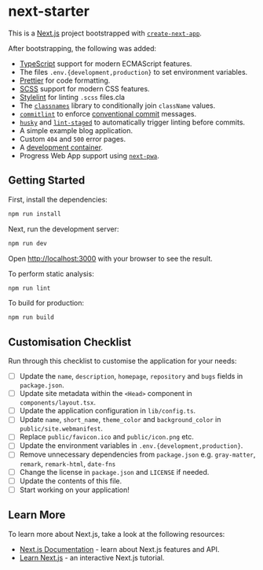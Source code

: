 # next-starter

This is a [Next.js](https://nextjs.org/) project bootstrapped with [`create-next-app`](https://github.com/vercel/next.js/tree/canary/packages/create-next-app).

After bootstrapping, the following was added:

- [TypeScript](https://www.typescriptlang.org/) support for modern ECMAScript features.
- The files `.env.{development,production}` to set environment variables.
- [Prettier](https://prettier.io/) for code formatting.
- [SCSS](https://sass-lang.com/) support for modern CSS features.
- [Stylelint](https://stylelint.io/) for linting `.scss` files.cla
- The [`classnames`](https://github.com/JedWatson/classnames) library to conditionally join `className` values.
- [`commitlint`](https://commitlint.js.org/#/) to enforce [conventional commit](https://www.conventionalcommits.org) messages.
- [`husky`](https://typicode.github.io/husky/#/) and [`lint-staged`](https://github.com/okonet/lint-staged) to automatically trigger linting before commits.
- A simple example blog application.
- Custom `404` and `500` error pages.
- A [development container](https://code.visualstudio.com/docs/remote/create-dev-container).
- Progress Web App support using [`next-pwa`](https://github.com/shadowwalker/next-pwa).

## Getting Started

First, install the dependencies:

```bash
npm run install
```

Next, run the development server:

```bash
npm run dev
```

Open [http://localhost:3000](http://localhost:3000) with your browser to see the result.

To perform static analysis:

```bash
npm run lint
```

To build for production:

```bash
npm run build
```

## Customisation Checklist

Run through this checklist to customise the application for your needs:

- [ ] Update the `name`, `description`, `homepage`, `repository` and `bugs` fields in `package.json`.
- [ ] Update site metadata within the `<Head>` component in `components/layout.tsx`.
- [ ] Update the application configuration in `lib/config.ts`.
- [ ] Update `name`, `short_name`, `theme_color` and `background_color` in `public/site.webmanifest`.
- [ ] Replace `public/favicon.ico` and `public/icon.png` etc.
- [ ] Update the environment variables in `.env.{development,production}`.
- [ ] Remove unnecessary dependencies from `package.json` e.g. `gray-matter`, `remark`, `remark-html`, `date-fns`
- [ ] Change the license in `package.json` and `LICENSE` if needed.
- [ ] Update the contents of this file.
- [ ] Start working on your application!

## Learn More

To learn more about Next.js, take a look at the following resources:

- [Next.js Documentation](https://nextjs.org/docs) - learn about Next.js features and API.
- [Learn Next.js](https://nextjs.org/learn) - an interactive Next.js tutorial.
